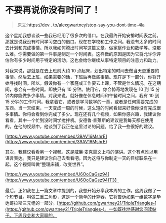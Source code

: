 # 不要再说你没有时间了！

> 原文:[https://dev . to/alexgwartney/stop-say-you-dont-time-4la](https://dev.to/alexgwartney/stop-saying-you-dont-have-time-4la)

这个星期我想谈谈一些我已经用了很多次的借口。在我最终开始安排时间表之前。那就是说我没有时间学习空白的借口。现在在学校和工作之间。我没有太多的时间去计划和完成事情。所以我如何腾出时间写这篇文章。做家庭作业和数学等。没那么难。你需要做的第一件事是制定一个时间表。这样做的原因是因为它将允许你评估你有多少时间用于特定的活动。这也会给你继续从事特定项目的注意力和动力。

对我来说，那就是在去上班前大约 10 点起床，划出特定的时间去做当天更重要的事情。然后去上班，如果需要的话，下班后再做些事情。现在是下一部分，你将开始寻找时间。所以，假设你有一个家庭或工作要去上课，不管是什么情况。在这期间，总会有一些时间。即使只有 10 分钟。使用它，你会惊奇地发现在 10 到 15 分钟内你能做多少事情。对我来说，就好像在休息时间和午餐时间之间，我有 10 到 15 分钟的工作时间。我拿着它，或者是学习数学的一章，或者是任何需要完成的东西。当一天结束，一天变成一周的时候，这么短的时间看起来好像你没有完成很多事情。你将会看到你完成了多少。现在还有几个视频，如果你感兴趣，我建议你看看。其中一个忙到没时间学搅拌机。安德鲁·普莱斯的建议是我每天都在使用的。在他的视频中，他谈到了我正在这里讨论的问题。给了我一些很好的建议。

[https://www.youtube.com/embed/39AV16MshrE](https://www.youtube.com/embed/39AV16MshrE)

其次，我建议看看另一个视频。这是威廉·麦克雷文上将的演讲。这个有点难以用语言表达。我只是建议你自己去看看吧。因为这将与你制定一天的目标联系在一起。这个视频叫做“整理床铺，改变世界”。

[https://www.youtube.com/embed/U6OoCaGsz94](https://www.youtube.com/embed/U6OoCaGsz94)T3】

最后，正如我在上一篇文章中提到的，我想开始分享我本周的工作。这周我做了一个短节目。叫做三重三角形，这是一个简单的计算器，它将告诉如果一组数字是毕达哥拉斯三元组的一部分。[https://github.com/gwartney21/TripleTriangles-](https://github.com/gwartney21/TripleTriangles-)。一如既往地感谢您阅读帖子。下周我会和大家聊的。
